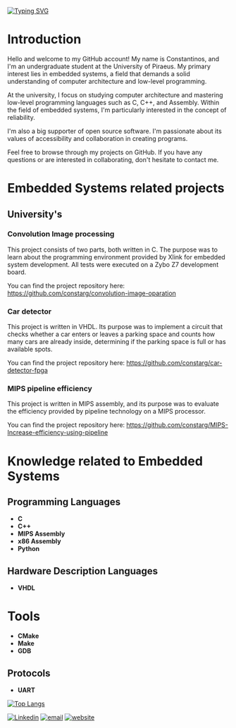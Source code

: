 [![Typing SVG](https://readme-typing-svg.demolab.com?font=Fira+Code&duration=3000&pause=10&multiline=true&repeat=false&random=false&width=580&height=105&lines=Baud+rate%3A+9600;Initialize+UART+;UART%3A+%2Fdev%2FttyACM0%2C+connected;%3E+Hello%2C+my+name+is+Costas%2C+welcome+to++my+GitHub+account)](https://git.io/typing-svg)
# Introduction
Hello and welcome to my GitHub account! My name is Constantinos, and I'm an undergraduate student at the University of Piraeus. My primary interest lies in embedded systems, a field that demands a solid understanding of computer architecture and low-level programming.

At the university, I focus on studying computer architecture and mastering low-level programming languages such as C, C++, and Assembly. Within the field of embedded systems, I'm particularly interested in the concept of reliability.

I'm also a big supporter of open source software. I'm passionate about its values of accessibility and collaboration in creating programs. 

Feel free to browse through my projects on GitHub. If you have any questions or are interested in collaborating, don't hesitate to contact me.

# Embedded Systems related projects
## University's 
### Convolution Image processing
This project consists of two parts, both written in C. The purpose was to learn about the programming environment provided by Xlink for embedded system development. All tests were executed on a Zybo Z7 development board.

You can find the project repository here: https://github.com/constarg/convolution-image-oparation

### Car detector
This project is written in VHDL. Its purpose was to implement a circuit that checks whether a car enters or leaves a parking space and counts how many cars are already inside, determining if the parking space is full or has available spots.

You can find the project repository here: https://github.com/constarg/car-detector-fpga

### MIPS pipeline efficiency
This project is written in MIPS assembly, and its purpose was to evaluate the efficiency provided by pipeline technology on a MIPS processor.

You can find the project repository here: https://github.com/constarg/MIPS-Increase-efficiency-using-pipeline


# Knowledge related to Embedded Systems
## Programming Languages
- <b>C</b>
- <b>C++</b>
- <b>MIPS Assembly</b>
- <b>x86 Assembly</b>
- <b>Python</b>
## Hardware Description Languages
- <b>VHDL</b>
# Tools
- <b>CMake</b>
- <b>Make</b>
- <b>GDB</b>
## Protocols
- <b>UART</b>

[![Top Langs](https://github-readme-stats.vercel.app/api/top-langs/?username=constarg&layout=compact&hide_border=true&theme=transparentLtitle_color=0c7dbd&bg_color=00000000&langs_count=6&hide=java,css,html,PLpgSQL,javascript,shell)](https://github.com/EmbeddedCat)


[![Linkedin](https://img.shields.io/badge/Linkedin-Constantinos%20Argyriou-blue)](https://www.linkedin.com/in/constantinos-argyriou-6b5719221/)
[![email](https://img.shields.io/badge/Email-constarg%40pm.me-blue)](mailto:constarg@pm.me)
[![website](https://img.shields.io/badge/WebSite-https%3A%2F%2Fconstarg.github.io%2F-blue)](https://constarg.github.io/)
